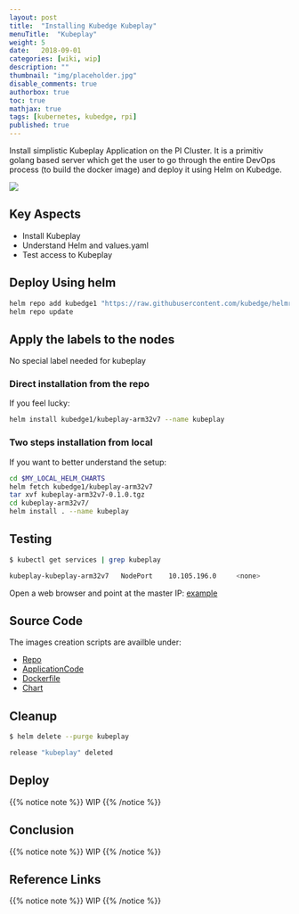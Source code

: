 ```yaml
---
layout: post
title:  "Installing Kubedge Kubeplay"
menuTitle:  "Kubeplay"
weight: 5
date:   2018-09-01
categories: [wiki, wip]
description: ""
thumbnail: "img/placeholder.jpg"
disable_comments: true
authorbox: true
toc: true
mathjax: true
tags: [kubernetes, kubedge, rpi]
published: true
---
```


Install simplistic Kubeplay Application on the PI Cluster. It is a primitiv golang based server
which get the user to go through the entire DevOps process (to build the docker image) and
deploy it using Helm on Kubedge.

<!--more-->

![](/images/kubeplay/kubeplay.png)

## Key Aspects

- Install Kubeplay
- Understand Helm and values.yaml
- Test access to Kubeplay

## Deploy Using helm

```bash
helm repo add kubedge1 "https://raw.githubusercontent.com/kubedge/helmrepos/arm32v7/kubedge1"
helm repo update
```

## Apply the labels to the nodes

No special label needed for kubeplay

### Direct installation from the repo

If you feel lucky:

```bash
helm install kubedge1/kubeplay-arm32v7 --name kubeplay 
```

### Two steps installation from local

If you want to better understand the setup:

```bash
cd $MY_LOCAL_HELM_CHARTS
helm fetch kubedge1/kubeplay-arm32v7
tar xvf kubeplay-arm32v7-0.1.0.tgz
cd kubeplay-arm32v7/
helm install . --name kubeplay 
```

## Testing

```bash
$ kubectl get services | grep kubeplay

kubeplay-kubeplay-arm32v7   NodePort    10.105.196.0     <none>        8005:32520/TCP    4m58s
```

Open a web browser and point at the master IP: [example](http://192.168.1.95:32520/testing_kubeplay)

## Source Code

The images creation scripts are availble under:

- [Repo](https://github.com/kubedge/kubeplay)
- [ApplicationCode](https://github.com/kubedge/kubeplay/tree/arm32v7/kubeplay)
- [Dockerfile](https://github.com/kubedge/kubeplay/tree/arm32v7/images/kubeplay)
- [Chart](https://github.com/kubedge/kubeplay/tree/arm32v7/charts/kubesim-kubeplay-arm32v7)

## Cleanup

```bash
$ helm delete --purge kubeplay

release "kubeplay" deleted
```

## Deploy

{{% notice note %}}
WIP
{{% /notice %}}

## Conclusion

{{% notice note %}}
WIP
{{% /notice %}}

## Reference Links

{{% notice note %}}
WIP
{{% /notice %}}
